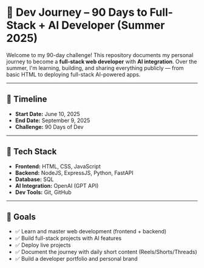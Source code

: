 # 🚀 Dev Journey – 90 Days to Full-Stack + AI Developer (Summer 2025)

Welcome to my 90-day challenge! This repository documents my personal journey to become a **full-stack web developer** with **AI integration**. Over the summer, I'm learning, building, and sharing everything publicly — from basic HTML to deploying full-stack AI-powered apps.

---

## 📅 Timeline
- **Start Date:** June 10, 2025  
- **End Date:** September 9, 2025  
- **Challenge:** 90 Days of Dev

---

## 🧠 Tech Stack
- **Frontend:** HTML, CSS, JavaScript 
- **Backend:** NodeJS, ExpressJS, Python, FastAPI  
- **Database:** SQL
- **AI Integration:** OpenAI (GPT API)  
- **Dev Tools:** Git, GitHub

---

## 🎯 Goals
- ✅ Learn and master web development (frontend + backend)
- ✅ Build full-stack projects with AI features
- ✅ Deploy live projects
- ✅ Document the journey with daily short content (Reels/Shorts/Threads)
- ✅ Build a developer portfolio and personal brand



